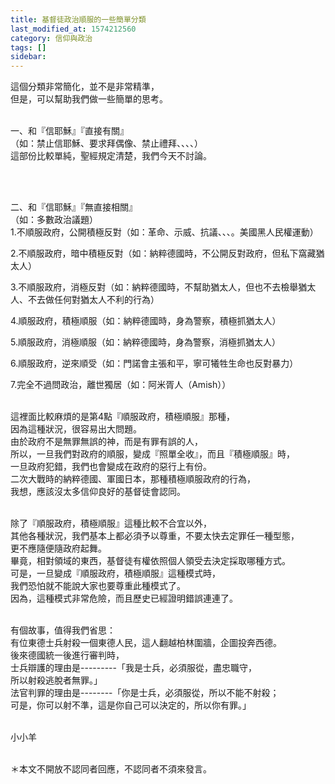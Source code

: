 ```yaml
---
title: 基督徒政治順服的一些簡單分類
last_modified_at: 1574212560
category: 信仰與政治
tags: []
sidebar: 
---
```


<p>這個分類非常簡化，並不是非常精準，<br/>
但是，可以幫助我們做一些簡單的思考。</p>
<p><br/>
一、和『信耶穌』『直接有關』<br/>
（如：禁止信耶穌、要求拜偶像、禁止禮拜、、、、）<br/>
這部份比較單純，聖經規定清楚，我們今天不討論。</p>
<p> </p>
<p><br/>
二、和『信耶穌』『無直接相關』<br/>
（如：多數政治議題）<br/>
1.不順服政府，公開積極反對（如：革命、示威、抗議、、、。美國黑人民權運動）</p>
<p>2.不順服政府，暗中積極反對（如：納粹德國時，不公開反對政府，但私下窩藏猶太人）</p>
<p>3.不順服政府，消極反對（如：納粹德國時，不幫助猶太人，但也不去檢舉猶太人、不去做任何對猶太人不利的行為）</p>
<p>4.順服政府，積極順服（如：納粹德國時，身為警察，積極抓猶太人）</p>
<p>5.順服政府，消極順服（如：納粹德國時，身為警察，消極抓猶太人）</p>
<p>6.順服政府，逆來順受（如：門諾會主張和平，寧可犧牲生命也反對暴力）</p>
<p>7.完全不過問政治，離世獨居（如：阿米胥人（Amish））</p>
<p><br/>
這裡面比較麻煩的是第4點『順服政府，積極順服』那種，<br/>
因為這種狀況，很容易出大問題。<br/>
由於政府不是無罪無誤的神，而是有罪有誤的人，<br/>
所以，一旦我們對政府的順服，變成『照單全收』，而且『積極順服』時，<br/>
一旦政府犯錯，我們也會變成在政府的惡行上有份。<br/>
二次大戰時的納粹德國、軍國日本，那種積極順服政府的行為，<br/>
我想，應該沒太多信仰良好的基督徒會認同。</p>
<p><br/>
除了『順服政府，積極順服』這種比較不合宜以外，<br/>
其他各種狀況，我們基本上都必須予以尊重，不要太快去定罪任一種型態，<br/>
更不應隨便隨政府起舞。<br/>
畢竟，相對領域的東西，基督徒有權依照個人領受去決定採取哪種方式。<br/>
可是，一旦變成『順服政府，積極順服』這種模式時，<br/>
我們恐怕就不能說大家也要尊重此種模式了。<br/>
因為，這種模式非常危險，而且歷史已經證明錯誤連連了。</p>
<p><br/>
有個故事，值得我們省思：<br/>
有位東德士兵射殺一個東德人民，這人翻越柏林圍牆，企圖投奔西德。<br/>
後來德國統一後進行審判時，<br/>
士兵辯護的理由是---------「我是士兵，必須服從，盡忠職守，<br/>
所以射殺逃脫者無罪。」<br/>
法官判罪的理由是--------「你是士兵，必須服從，所以不能不射殺；<br/>
可是，你可以射不準，這是你自己可以決定的，所以你有罪。」</p>
<p><br/>
小小羊</p>
<p><br/>
＊本文不開放不認同者回應，不認同者不須來發言。</p>
